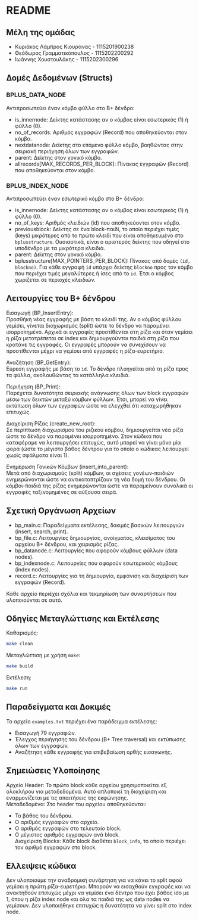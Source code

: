 # README

## Μέλη της ομάδας

- Κυριάκος Λάμπρος Κιουράνας - 1115201900238  
- Θεόδωρος Γραμματικόπουλος - 1115202200292  
- Ιωάννης Χουστουλάκης - 1115202300296  

## Δομές Δεδομένων (Structs)

### BPLUS_DATA_NODE

Αντιπροσωπεύει έναν κόμβο φύλλο στο B+ δένδρο:

- is_innernode: Δείκτης κατάστασης αν ο κόμβος είναι εσωτερικός (1) ή φύλλο (0).  
- no_of_records: Αριθμός εγγραφών (Record) που αποθηκεύονται στον κόμβο.  
- nextdatanode: Δείκτης στο επόμενο φύλλο κόμβο, βοηθώντας στην σειριακή περιήγηση όλων των εγγραφών.  
- parent: Δείκτης στον γονικό κόμβο.  
- allrecords[MAX_RECORDS_PER_BLOCK]: Πίνακας εγγραφών (Record) που αποθηκεύονται στον κόμβο.

### BPLUS_INDEX_NODE

Αντιπροσωπεύει έναν εσωτερικό κόμβο στο B+ δένδρο:

- is_innernode: Δείκτης κατάστασης αν ο κόμβος είναι εσωτερικός (1) ή φύλλο (0).  
- no_of_keys: Αριθμός κλειδιών (id) που αποθηκεύονται στον κόμβο.  
- previousblock: Δείκτης σε ένα block-παιδί, το οποίο περιέχει τιμές (keys) μικρότερες από το πρώτο κλειδί που είναι αποθηκευμένο στο `bplusstructure`. Ουσιαστικά, είναι ο αριστερός δείκτης που οδηγεί στο υποδένδρο με τα μικρότερα κλειδιά.  
- parent: Δείκτης στον γονικό κόμβο.  
- bplusstructure[MAX_POINTERS_PER_BLOCK]: Πίνακας από δομές `(id, blockno)`. Για κάθε εγγραφή `id` υπάρχει δείκτης `blockno` προς τον κόμβο που περιέχει τιμές μεγαλύτερες ή ίσες από το `id`. Έτσι ο κόμβος χωρίζεται σε περιοχές κλειδιών. 

## Λειτουργίες του B+ δένδρου

   Εισαγωγή (BP_InsertEntry):  
   Προσθήκη νέας εγγραφής με βάση το κλειδί της. Αν ο κόμβος φύλλου γεμίσει, γίνεται διαχωρισμός (split) ώστε το δένδρο να παραμένει ισορροπημένο.
   Αρχικά οι εγγραφές προστίθενται στη ρίζα και όταν γεμίσει η ρίζα μετατρέπεται σε index και δημιουργούνται παιδιά στη ρίζα που κρατάνε τις εγγραφές.
   Οι εγγραφές μπορούν να συνεχίσουν να προστίθενται μέχρι να γεμίσει από εγγραφές η ρίζα-ευρετήριο.

   Αναζήτηση (BP_GetEntry):  
   Εύρεση εγγραφής με βάση το `id`. Το δένδρο πλοηγείται από τη ρίζα προς τα φύλλα, ακολουθώντας τα κατάλληλα κλειδιά.

   Περιήγηση (BP_Print):  
   Παρέχεται δυνατότητα σειριακής ανάγνωσης όλων των block εγγραφών μέσω των δεικτών μεταξύ κόμβων φύλλων. Έτσι, μπορεί να γίνει εκτύπωση όλων των εγγραφών ώστε
   να ελεγχθεί ότι καταχωρήθηκαν επιτυχώς.

   Διαχείριση Ρίζας (create_new_root):  
   Σε περίπτωση διαχωρισμού του ριζικού κόμβου, δημιουργείται νέα ρίζα ώστε το δένδρο να παραμένει ισορροπημένο. Στον κώδικα που καταφέραμε να λειτουργήσει επιτυχώς,
   αυτό μπορεί να γίνει μόνο μία φορά (ώστε το μέγιστο βάθος δέντρου για το οποίο ο κώδικας λειτουργεί χωρίς σφάλματα είναι 1).

   Ενημέρωση Γονικών Κόμβων (insert_into_parent):  
   Μετά από διαχωρισμούς (split) κόμβων, οι σχέσεις γονέων-παιδιών ενημερώνονται ώστε να αντικατοπτρίζουν τη νέα δομή του δένδρου. Οι κόμβοι-παιδιά της ρίζας
   ενημερώνονται ώστε να παραμείνουν συνολικά οι εγγραφές ταξινομημένες σε αύξουσα σειρά.

## Σχετική Οργάνωση Αρχείων

- bp_main.c: Παραδείγματα εκτέλεσης, δοκιμές βασικών λειτουργιών (insert, search, print).  
- bp_file.c: Λειτουργίες δημιουργίας, ανοίγματος, κλεισίματος του αρχείου B+ δένδρου, και χειρισμός ρίζας.  
- bp_datanode.c: Λειτουργίες που αφορούν κόμβους φύλλων (data nodes).  
- bp_indexnode.c: Λειτουργίες που αφορούν εσωτερικούς κόμβους (index nodes).  
- record.c: Λειτουργίες για τη δημιουργία, εμφάνιση και διαχείριση των εγγραφών (Record).

Κάθε αρχείο περιέχει σχόλια και τεκμηρίωση των συναρτήσεων που υλοποιούνται σε αυτό.

## Οδηγίες Μεταγλώττισης και Εκτέλεσης

  Καθαρισμός:

   ```bash
   make clean
   ```

   Μεταγλώττιση με χρήση `make`:

   ```bash
   make build
   ```

   Εκτέλεση:

   ```bash
   make run
   ```

## Παραδείγματα και Δοκιμές

Το αρχείο `examples.txt` περιέχει ένα παράδειγμα εκτέλεσης: 

- Εισαγωγή 79 εγγραφών.  
- Έλεγχος περιήγησης του δένδρου (B+ Tree traversal) και εκτύπωσης όλων των εγγραφών.  
- Αναζήτηση κάθε εγγραφής για επιβεβαίωση ορθής εισαγωγής.

## Σημειώσεις Υλοποίησης

   Αρχείο Header: Το πρώτο block κάθε αρχείου χρησιμοποιείται εξ ολοκλήρου για μεταδεδομένα. Αυτό απλοποιεί τη διαχείριση και εναρμονίζεται με τις απαιτήσεις της εκφώνησης.  
   Μεταδεδομένα: Στο header του αρχείου αποθηκεύονται:  

   - Το βάθος του δένδρου.  
   - Ο αριθμός εγγραφών στο αρχείο.  
   - Ο αριθμός εγγραφών στο τελευταίο block.  
   - Ο μέγιστος αριθμός εγγραφών ανά block.  
   Διαχείριση Blocks: Κάθε block διαθέτει `block_info`, το οποίο περιέχει τον αριθμό εγγραφών στο block.  

## Ελλειψεις κώδικα

Δεν υλοποιούμε την αναδρομική συνάρτηση για να κάνει το split αφού γεμίσει η πρώτη ρίζα-ευρετήριο. Μπορούν να εισαχθούν εγγραφές και να ανακτηθούν επιτυχώς
μέχρι να γεμίσει ένα δέντρο που έχει βάθος ίσο με 1, όπου η ρίζα index node και όλα τα παιδιά της ως data nodes να γεμίσουν. Δεν υλοποιήθηκε επιτυχώς
η δυνατότητα να γίνει split στο index node.
